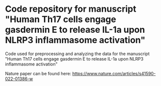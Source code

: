 # Code repository for manuscript "Human Th17 cells engage gasdermin E to release IL-1a upon NLRP3 inflammasome activation"

Code used for preprocessing and analyzing the data for the manuscript "Human Th17 cells engage gasdermin E to release IL-1a upon NLRP3 inflammasome activation"

Nature paper can be found here: https://www.nature.com/articles/s41590-022-01386-w
